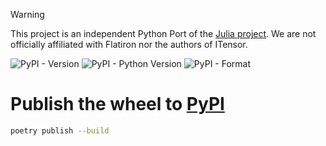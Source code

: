 
> [!WARNING]
> This project is an independent Python Port of the [Julia project](https://github.com/ITensor/ITensors.jl). We are not officially affiliated with Flatiron nor the authors of ITensor.

![PyPI - Version](https://img.shields.io/pypi/v/itensors)
![PyPI - Python Version](https://img.shields.io/pypi/pyversions/itensors)
![PyPI - Format](https://img.shields.io/pypi/format/itensors)

# Publish the wheel to [PyPI](https://pypi.org/project/itensors/)

```bash
poetry publish --build
```